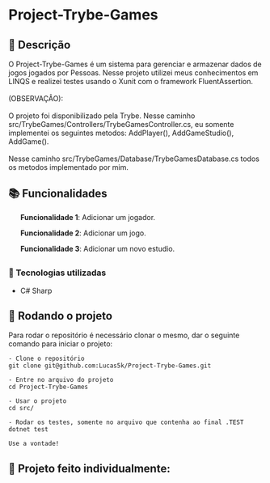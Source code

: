 # Project-Trybe-Games

## :memo: Descrição
<p>O Project-Trybe-Games é um sistema para gerenciar e armazenar dados de jogos jogados por Pessoas.
Nesse projeto utilizei meus conhecimentos em LINQS e realizei testes usando o Xunit com o framework FluentAssertion.
<br>
<br>
(OBSERVAÇÂO):
<br>
 <br>
O projeto foi disponibilizado pela Trybe.
Nesse caminho src/TrybeGames/Controllers/TrybeGamesController.cs, eu somente implementei os seguintes metodos: AddPlayer(), AddGameStudio(), AddGame().
<br>
 <br>
Nesse caminho src/TrybeGames/Database/TrybeGamesDatabase.cs todos os metodos implementado por mim.
</p>

## :books: Funcionalidades
<ol><b>Funcionalidade 1</b>: Adicionar um jogador.</ol>
<ol><b>Funcionalidade 2</b>: Adicionar um jogo.</ol>
<ol><b>Funcionalidade 3</b>: Adicionar um novo estudio.</ol>

## <h3>:wrench: Tecnologias utilizadas</h3>
* C# Sharp

## :rocket: Rodando o projeto
Para rodar o repositório é necessário clonar o mesmo, dar o seguinte comando para iniciar o projeto:
```
- Clone o repositório
git clone git@github.com:Lucas5k/Project-Trybe-Games.git

- Entre no arquivo do projeto
cd Project-Trybe-Games

- Usar o projeto
cd src/

- Rodar os testes, somente no arquivo que contenha ao final .TEST
dotnet test

Use a vontade!

```

<!-- ## :soon: Implementação futura
* O que será implementado na próxima sprint? -->

## :handshake: Projeto feito individualmente:

<!-- ## :dart: Status do projeto -->
